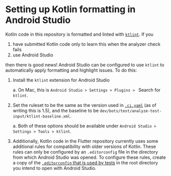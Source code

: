 # Setting up Kotlin formatting in Android Studio

Kotlin code in this repository is formatted and linted with [`ktlint`](https://github.com/pinterest/ktlint).
If you
1. have submitted Kotlin code only to learn this when the analyzer check fails
2. use Android Studio


then there is good news! Android Studio can be configured to use `ktlint` to automatically apply formatting and highlight issues. To do this:


1. Install the `ktlint` extension for Android Studio

   a. On Mac, this is `Android Studio > Settings > Plugins > ` Search for `ktlint`.

2. Set the ruleset to be the same as the version used in [`.ci.yaml`](../../../.ci.yaml) (as of writing this is 1.5), and the baseline to be `dev/bots/test/analyze-test-input/ktlint-baseline.xml`.

   a. Both of these options should be available under `Android Studio > Settings > Tools > ktlint`.

3. Additionally, Kotlin code in the Flutter repository currently uses some additional rules for compatibility with older versions of Kotlin.
These rules can only be configured by an `.editorconfig` file in the directory from which Android Studio was opened. To configure these rules, create a copy of the [`.editorconfig` that is used by tests](../../../dev/bots/test/analyze-test-input/.editorconfig) in the root directory you intend to open with Android Studio.
